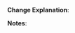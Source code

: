 <!-- Thank you for helping Containership with a pull request!
Use conventional commit messages, such as
  feat: Updated something in the r1-istio helm chart
or
  fix: repair hole in wumpus 

Common commit types:
  build: Build
  chore: Maintenance
  ci: Continuous Integration
  docs: Documentation
  feat: Features
  fix: Bug Fixes
  perf: Performance Improvements
  refactor: Code Refactoring
  revert: Revert Change
  style: Code Style
  test: Testing
  sec: Security  
-->

**Change Explanation**:
<!-- What does this PR improve or fix in Kubernetes Shared Compute? -->

**Notes**:
